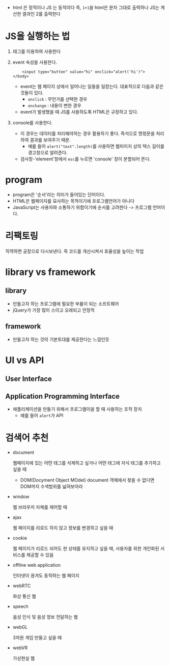 - html 은 정적이나 JS 는 동적이다
  즉, `1+1`을 html은 문자 그대로 출력하나 JS는 계산한 결과인 2를 출력한다

# JS을 실행하는 법
1. <script></script> 태그를 이용하여 사용한다

2. event 속성을 사용한다.
    ```<body>
        <input type="button" value="hi" onclick="alert('hi')">
    </body>
    ```
    - event는 웹 페이지 상에서 일어나는 일들을 일컫는다. 대표적으로 다음과 같은 것들이 있다.
      - `onclick` : 무언가를 선택한 경우
      - `onchange` : 내용이 변한 경우
    - event가 발생했을 때 JS를 사용하도록 HTML은 규정하고 있다.

3. console를 사용한다.
    - 이 경우는 데이터를 처리해야하는 경우 활용하기 좋다. 즉석으로 명령문을 처리하여 결과를 보여주기 때문.
      - 예를 들어 `alert("text".length)`를 사용하면 웹피이지 상의 텍스 길이를 경고창으로 알려준다.
    - 검사창-'element'창에서 `esc`를 누르면 'console' 창이 분할되어 뜬다.

# program
- program은 '순서'라는 의미가 들어있는 단어이다.
- HTML은 웹페이지를 묘사하는 목적이기에 프로그램언어가 아니다
- JavaScript는 사용자와 소통하기 위함이기에 순서를 고려한다 -> 프로그램 언어이다.

# 리팩토링
직역하면 공장으로 다시보낸다. 즉 코드를 개선시켜서 효율성을 높이는 작업

# library vs framework
## library
- 만들고자 하는 프로그램에 필요한 부품이 되는 소프트웨어
- jQuery가 가장 많이 스이고 오래되고 안정적
## framework
- 만들고자 하는 것의 기본토대를 제공한다는 느낌인듯

# UI vs API
## User Interface
## Application Programming Interface
- 애플리케이션을 만들기 위해서 프로그램이을 할 때 사용하는 조작 장치
  - 예를 들어 `alert`가 API

# 검색어 추천
- document
  
  웹페이지에 있는 어떤 태그를 삭제하고 싶거나 어떤 태그에 자식 태그를 추가하고 싶을 때
  - DOM(Docyment Object MOdel)
    document 객체에서 찾을 수 없다면 DOM까지 수색범위를 넓혀보아라

- window
  
  웹 브라우저 자체를 제어할 때

- ajax
  
  웹 페이지를 리로드 하지 않고 정보를 변경하고 싶을 때

- cookie
  
  웹 페이지가 리로드 되어도 현 상태를 유지하고 싶을 때, 사용자를 위한 개인화된 서비스를 제공할 수 있음

- offline web application
  
  인터넷이 끊겨도 동작하는 웹 페이지

- webRTC
 
  화상 통신 웹

- speech
  
  음성 인식 및 음성 정보 전달하는 웹

- webGL
  
  3차원 게임 만들고 싶을 때

- webVR
  
  가상현실 웹

